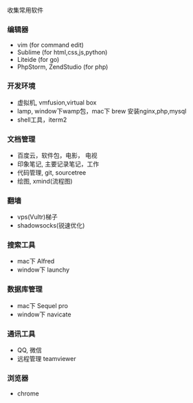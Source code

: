 收集常用软件

### 编辑器
- vim (for command edit)
- Sublime (for html,css,js,python)
- Liteide (for go)
- PhpStorm, ZendStudio (for php)

### 开发环境
- 虚拟机, vmfusion,virtual box
- lamp, window下wamp包，mac下 brew 安装nginx,php,mysql
- shell工具，iterm2

### 文档管理
- 百度云，软件包，电影， 电视
- 印象笔记, 主要记录笔记，工作
- 代码管理, git, sourcetree
- 绘图, xmind(流程图)

### 翻墙
- vps(Vultr)梯子
- shadowsocks(锐速优化)

### 搜索工具
- mac下 Alfred
- window下 launchy

### 数据库管理
- mac下 Sequel pro
- window下 navicate

### 通讯工具
- QQ, 微信
- 远程管理 teamviewer

### 浏览器
- chrome
